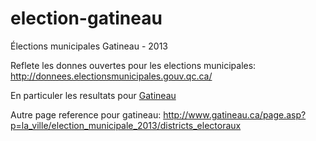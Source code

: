election-gatineau
=================

Élections municipales Gatineau - 2013

Reflete les donnes ouvertes pour les elections municipales:
http://donnees.electionsmunicipales.gouv.qc.ca/

En particuler les resultats pour [Gatineau](http://donnees.electionsmunicipales.gouv.qc.ca/81017.json)

Autre page reference pour gatineau:
http://www.gatineau.ca/page.asp?p=la_ville/election_municipale_2013/districts_electoraux